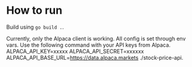 # How to run
Build using `go build .`.

Currently, only the Alpaca client is working. All config is set through env vars. Use the following command with your API keys from Alpaca. ALPACA_API_KEY=xxxxx ALPACA_API_SECRET=xxxxxx ALPACA_API_BASE_URL=https://data.alpaca.markets ./stock-price-api.
